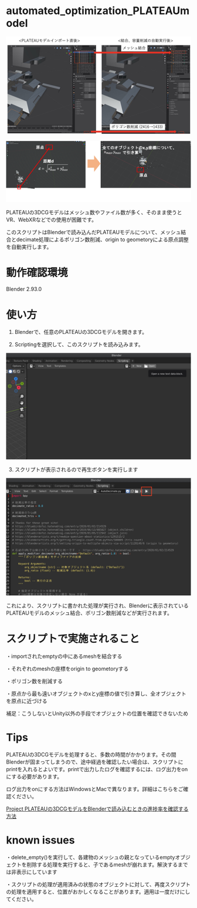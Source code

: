 # automated_optimization_PLATEAUmodel

![test](./pictures_forReadme/blender_decimate_auto.jpg)

![test](./pictures_forReadme/Blender_auto_allocation.png)


PLATEAUの3DCGモデルはメッシュ数やファイル数が多く、そのまま使うとVR、WebXRなどでの使用が困難です。  

このスクリプトはBlenderで読み込んだPLATEAUモデルについて、メッシュ結合とdecimate処理によるポリゴン数削減、origin to geometoryによる原点調整を自動実行します。

# 動作確認環境

Blender 2.93.0 

# 使い方

1. Blenderで、任意のPLATEAUの3DCGモデルを開きます。

2. Scriptingを選択して、このスクリプトを読み込みます。  

![scripting](./pictures_forReadme/Blender_scripting.jpg)

3. スクリプトが表示されるので再生ボタンを実行します  

![playback](./pictures_forReadme/Blender_script_execute.jpg)

これにより、スクリプトに書かれた処理が実行され、Blenderに表示されているPLATEAUモデルのメッシュ結合、ポリゴン数削減などが実行されます。  

# スクリプトで実施されること  

・importされたemptyの中にあるmeshを結合する  

・それぞれのmeshの座標をorigin to geometoryする  

・ポリゴン数を削減する  

・原点から最も遠いオブジェクトのxとy座標の値で引き算し、全オブジェクトを原点に近づける  

補足：こうしないとUnity以外の手段でオブジェクトの位置を確認できないため   

# Tips  

PLATEAUの3DCGモデルを処理すると、多数の時間がかかります。その間Blenderが固まってしまうので、途中経過を確認したい場合は、スクリプトにprintを入れるとよいです。printで出力したログを確認するには、ログ出力をonにする必要があります。  

ログ出力をonにする方法はWindowsとMacで異なります。詳細はこちらをご確認ください。  

[Project PLATEAUの3DCGモデルをBlenderで読み込むときの進捗率を確認する方法](https://www.crossroad-tech.com/entry/PLATEAU-Blender-progress)  

# known issues

・delete_empty()を実行して、各建物のメッシュの親となっているemptyオブジェクトを削除する処理を実行すると、子であるmeshが崩れます。解決するまでは非表示にしています    

・スクリプトの処理が適用済みの状態のオブジェクトに対して、再度スクリプトの処理を適用すると、位置がおかしくなることがあります。適用は一度だけにしてください。  